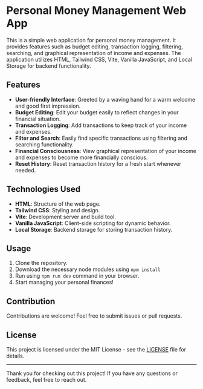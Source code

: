 # Personal Money Management Web App

This is a simple web application for personal money management. It provides features such as budget editing, transaction logging, filtering, searching, and graphical representation of income and expenses. The application utilizes HTML, Tailwind CSS, Vite, Vanilla JavaScript, and Local Storage for backend functionality.

## Features

- **User-friendly Interface**: Greeted by a waving hand for a warm welcome and good first impression.
- **Budget Editing**: Edit your budget easily to reflect changes in your financial situation.
- **Transaction Logging**: Add transactions to keep track of your income and expenses.
- **Filter and Search**: Easily find specific transactions using filtering and searching functionality.
- **Financial Consciousness**: View graphical representation of your income and expenses to become more financially conscious.
- **Reset History**: Reset transaction history for a fresh start whenever needed.

## Technologies Used

- **HTML**: Structure of the web page.
- **Tailwind CSS**: Styling and design.
- **Vite**: Development server and build tool.
- **Vanilla JavaScript**: Client-side scripting for dynamic behavior.
- **Local Storage**: Backend storage for storing transaction history.

## Usage

1. Clone the repository.
2. Download the necessary node modules using `npm install`
3. Run using `npm run dev` command in your browser.
4. Start managing your personal finances!

## Contribution

Contributions are welcome! Feel free to submit issues or pull requests.

## License

This project is licensed under the MIT License - see the [LICENSE](LICENSE) file for details.

---

Thank you for checking out this project! If you have any questions or feedback, feel free to reach out.

